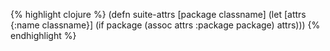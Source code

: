 {% highlight clojure %}
(defn suite-attrs
  [package classname]
  (let [attrs {:name classname}]
    (if package
      (assoc attrs :package package)
      attrs)))
{% endhighlight %}

